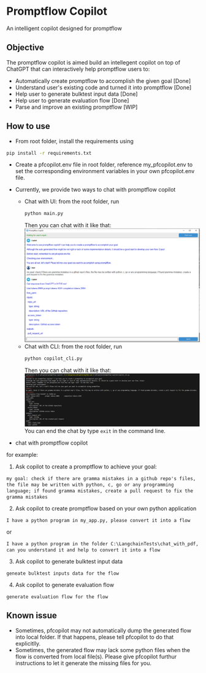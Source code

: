 # Promptflow Copilot

An intelligent copilot designed for promptflow

## Objective

The promptflow copilot is aimed build an intellegent copilot on top of ChatGPT that can interactively help promptflow users to:

- Automatically create promptflow to accomplish the given goal [Done]
- Understand user's existing code and turned it into promptflow [Done]
- Help user to generate bulktest input data [Done]
- Help user to generate evaluation flow [Done]
- Parse and improve an existing promptflow [WIP]

## How to use

- From root folder, install the requirements using
```bash
pip install -r requirements.txt
```

- Create a pfcopilot.env file in root folder, reference my_pfcopilot.env to set the corresponding environment variables in your own pfcopilot.env file.
- Currently, we provide two ways to chat with promptflow copilot
  - Chat with UI: from the root folder, run
    ```bash
    python main.py
    ```
    Then you can chat with it like that:
    ![CopilotUI](copilot_ui.png)
  - Chat with CLI: from the root folder, run
    ```bash
    python copilot_cli.py
    ```
    Then you can chat with it like that:
    ![CopilotCLI](copilot_cli.png)
    You can end the chat by type `exit` in the command line.

- chat with promptflow copilot

for example:

1. Ask copilot to create a promptflow to achieve your goal:
```
my goal: check if there are gramma mistakes in a github repo's files, the file may be written with python, c, go or any programming language; if found gramma mistakes, create a pull request to fix the gramma mistakes
```

2. Ask copilot to create promptflow based on your own python application
```
I have a python program in my_app.py, please convert it into a flow
```
or
```
I have a python program in the folder C:\LangchainTests\chat_with_pdf, can you understand it and help to convert it into a flow
```

3. Ask copilot to generate bulktest input data
```
geneate bulktest inputs data for the flow
```

4. Ask copilot to generate evaluation flow
```
generate evaluation flow for the flow
```


## Known issue

- Sometimes, pfcopilot may not automatically dump the generated flow into local folder. If that happens, please tell pfcopilot to do that explicitlly.
- Sometimes, the generated flow may lack some python files when the flow is converted from local file(s). Please give pfcopilot furthur instructions to let it generate the missing files for you.
